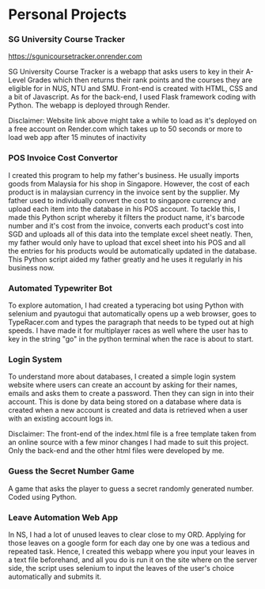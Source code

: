 # Personal Projects

### SG University Course Tracker
https://sgunicoursetracker.onrender.com

SG University Course Tracker is a webapp that asks users to key in their A-Level Grades which then returns their rank points and the courses they are eligible for in NUS, NTU and SMU. Front-end is created with HTML, CSS and a bit of Javascript. As for the back-end, I used Flask framework coding with Python. The webapp is deployed through Render.

Disclaimer: Website link above might take a while to load as it's deployed on a free account on Render.com which takes up to 50 seconds or more to load web app after 15 minutes of inactivity

### POS Invoice Cost Convertor
I created this program to help my father's business. He usually imports goods from Malaysia for his shop in Singapore. However, the cost of each product is in malaysian currency in the invoice sent by the supplier. My father used to individually convert the cost to singapore currency and upload each item into the database in his POS account. To tackle this, I made this Python script whereby it filters the product name, it's barcode number and it's cost from the invoice, converts each product's cost into SGD and uploads all of this data into the template excel sheet neatly. Then, my father would only have to upload that excel sheet into his POS and all the entries for his products would be automatically updated in the database. This Python script aided my father greatly and he uses it regularly in his business now.

### Automated Typewriter Bot
To explore automation, I had created a typeracing bot using Python with selenium and pyautogui that automatically opens up a web browser, goes to TypeRacer.com and types the paragraph that needs to be typed out at high speeds. I have made it for multiplayer races as well where the user has to key in the string "go" in the python terminal when the race is about to start.

### Login System
To understand more about databases, I created a simple login system website where users can create an account by asking for their names, emails and asks them to create a password. Then they can sign in into their account. This is done by data being stored on a database where data is created when a new account is created and data is retrieved when a user with an existing account logs in.

Disclaimer: The front-end of the index.html file is a free template taken from an online source with a few minor changes I had made to suit this project. Only the back-end and the other html files were developed by me.

### Guess the Secret Number Game
A game that asks the player to guess a secret randomly generated number. Coded using Python.

### Leave Automation Web App
In NS, I had a lot of unused leaves to clear close to my ORD. Applying for those leaves on a google form for each day one by one was a tedious and repeated task. Hence, I created this webapp where you input your leaves in a text file beforehand, and all you do is run it on the site where on the server side, the script uses selenium to input the leaves of the user's choice automatically and submits it.
